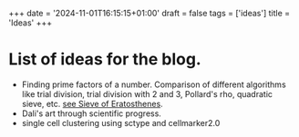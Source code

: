 +++
date = '2024-11-01T16:15:15+01:00'
draft = false
tags = ['ideas']
title = 'Ideas'
+++

# List of ideas for the blog.

- Finding prime factors of a number. Comparison of different algorithms like trial division, trial division with 2 and 3, Pollard's rho, quadratic sieve, etc. [see Sieve of Eratosthenes](https://en.wikipedia.org/wiki/Sieve_of_Eratosthenes).
- Dali's art through scientific progress.
- single cell clustering using sctype and cellmarker2.0
